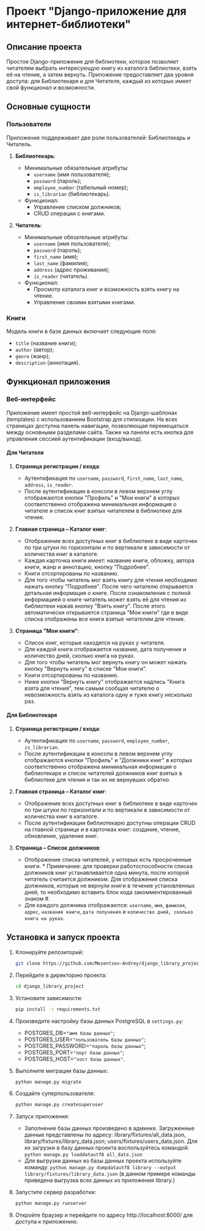 # Проект "Django-приложение для интернет-библиотеки"

## Описание проекта

Простое Django-приложение для библиотеки, которое позволяет читателям выбрать интересующую книгу из каталога библиотеки, взять её на чтение, а затем вернуть. Приложение предоставляет два уровня доступа: для Библиотекаря и для Читателя, каждый из которых имеет свой функционал и возможности.

## Основные сущности

### Пользователи

Приложение поддерживает две роли пользователей: Библиотекарь и Читатель.

1. **Библиотекарь**:
   - Минимальные обязательные атрибуты:
     - `username` (имя пользователя);
     - `password` (пароль);
     - `employee_number` (табельный номер);
     - `is_librarian` (библиотекарь).
   - Функционал:
     - Управление списком должников;
     - CRUD операции с книгами.
   
2. **Читатель**:
   - Минимальные обязательные атрибуты:
     - `username` (имя пользователя);
     - `password` (пароль);
     - `first_name` (имя);
     - `last_name` (фамилия);
     - `address` (адрес проживания);
     - `is_reader` (читатель).
   - Функционал:
     - Просмотр каталога книг и возможность взять книгу на чтение.
     - Управление своими взятыми книгами.

### Книги

Модель книги в базе данных включает следующие поля:
- `title` (название книги);
- `author` (автор);
- `genre` (жанр);
- `description` (аннотация).

## Функционал приложения

### Веб-интерфейс

Приложение имеет простой веб-интерфейс на Django-шаблонах (templates) с использованием Bootstrap для стилизации. На всех страницах доступна панель навигации, позволяющая перемещаться между основными разделами сайта. Также на панели есть кнопка для управления сессией аутентификации (вход/выход).

#### Для Читателя

1. **Страница регистрации / входа**:
   - Аутентификация по `username`, `password`, `first_name`, `last_name`, `address`, `is_reader`.
   - После аутентификации в консоли в левом верхнем углу отображаются кнопки "Профиль" и "Мои книги" в которых соответственно отображена минимальная информация о читателе и список книг взятых читателем в библиотеке для чтения.
   
2. **Главная страница – Каталог книг**:
   - Отображение всех доступных книг в библиотеке в виде карточек по три штуки по горизонтали и по вертикали в зависимости от количества книг в каталоге.
   - Каждая карточка книги имеет: название книги, обложку, автора книги, жанр и аннотацию, кнопку "Подробнее".
   - Книги отсортированы по названию.
   - Для того чтобы читатель мог взять книгу для чтения необходимо нажать кнопку "Подробнее". После чего читателю открывается детальная информация о книге. После ознакомления с полной информацией о книге читатель может взять её для чтения из библиотеки нажав кнопку "Взять книгу". После этого автоматически открывается страница "Мои книги" где в виде списка отображены все книги взятые читателем для чтения.

3. **Страница "Мои книги"**:
   - Список книг, которые находятся на руках у читателя.
   - Для каждой книги отображается название, дата получения и количество дней, сколько книга на руках.
   - Для того чтобы читатель мог вернуть книгу он может нажать кнопку "Вернуть книгу" в списке "Мои книги".
   - Книги отсортированы по названию.
   - Ниже кнопки "Вернуть книгу" отображается надпись "Книга взята для чтения", тем самым сообщая читателю о невозможность взять из каталога одну и туже книгу несколько раз. 

#### Для Библиотекаря

1. **Страница регистрации / входа**:
   - Аутентификация по `username`, `password`, `employee_number`, `is_librarian`.
   - После аутентификации в консоли в левом верхнем углу отображаются кнопки "Профиль" и "Должники книг" в которых соответственно отображена минимальная информация о библиотекаре и список читателей должников книг взятых в библиотеке для чтения и так их не вернувших обратно.

2. **Главная страница – Каталог книг**:
   - Отображение всех доступных книг в библиотеке в виде карточек по три штуки по горизонтали и по вертикали в зависимости от количества книг в каталоге.
   - После аутентификации библиотекарю доступны операции CRUD на главной странице и в карточках книг: создание, чтение, обновление, удаление книг.

3. **Страница – Список должников**:
   - Отображение списка читателей, у которых есть просроченные книги. * Примечание: для проверки работоспособности списка должников книг устанавливается одна минута, после которой читатель считается должником. Для отображения списка должников, которые не вернули книги в течение установленных дней, то необходимо вставить блок кода закомментированный знаком #.
   - Для каждого должника отображаются: `username`, `имя`, `фамилия`, `адрес`, `название книги`, `дата получения` и `количество дней, сколько книга на руках`.

## Установка и запуск проекта

1. Клонируйте репозиторий:
   ```bash
   git clone https://github.com/Mezentsev-Andrey/django_library_project.git
   
2. Перейдите в директорию проекта:
   ```bash
   cd django_library_project
   
3. Установите зависимости:
   ```bash
   pip install -r requirements.txt

4. Произведите настройку базы данных PostgreSQL в `settings.py`:

    - POSTGRES_DB=`"имя базы данных"`;
    - POSTGRES_USER=`"пользователь базы данных"`;
    - POSTGRES_PASSWORD=`"пароль базы данных"`;
    - POSTGRES_PORT=`"порт базы данных"`;
    - POSTGRES_HOST=`"хост базы данных"`.
   
5. Выполните миграции базы данных:
   ```bash
   python manage.py migrate

6. Создайте суперпользователя:
   ```bash
   python manage.py createsuperuser
   
7. Запуск приложения:
    - Заполнение базы данных произведено в админке. Загруженные данные представлены по адресу: library/fixtures/all_data.json, library/fixtures/library_data.json; users/fixtures/users_data.json. Для их загрузки в базу данных проекта воспользуйтесь командой: `python manage.py loaddatautf8 all_data.json`
    - Для выгрузки данных из базы данных проекта используйте команду: `python manage.py dumpdatautf8 library --output library/fixtures/library_data.json` (в данном примере команды приведена выгрузка всех данных из приложения library.)

8. Запустите сервер разработки:
   ```bash
   python manage.py runserver

9. Откройте браузер и перейдите по адресу http://localhost:8000/ для доступа к приложению.
